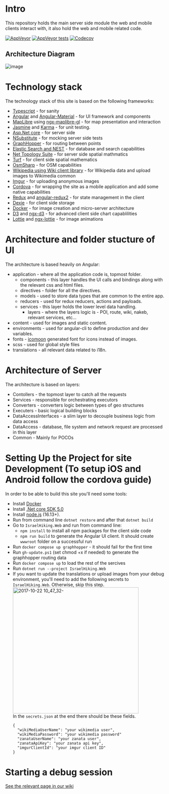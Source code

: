 # Intro
This repository holds the main server side module the web and mobile clients interact with, it also hold the web and mobile related code.

[![AppVeyor](https://img.shields.io/appveyor/ci/IsraelHikingHost/site/master.svg)](https://ci.appveyor.com/project/IsraelHikingHost/site)
[![AppVeyor tests](https://img.shields.io/appveyor/tests/IsraelHikingHost/site/master.svg)](https://ci.appveyor.com/project/IsraelHikingHost/site/build/tests)
[![Codecov](https://img.shields.io/codecov/c/github/israelhikingmap/site/master.svg)](https://codecov.io/gh/IsraelHikingMap/Site/list/master/)

## Architecture Diagram
![image](https://user-images.githubusercontent.com/3269297/147603985-883f216d-f7b6-48bc-b5ca-bfbee2ca14bb.png)

# Technology stack
The technology stack of this site is based on the following frameworks:
* [Typescript](http://www.typescriptlang.org/) - for sanity
* [Angular](https://angular.io/) and [Angular-Material](https://material.angular.io/) - for UI framework and components 
* [MapLibre](https://docs.maplibre.org/) using [ngx-maplibre-gl](https://github.com/maplibre/ngx-maplibre-gl/) - for map presentation and interaction
* [Jasmine](http://jasmine.github.io/) and [Karma](https://karma-runner.github.io/) - for unit testing.
* [Asp.Net core](https://docs.microsoft.com/en-us/aspnet/core/) - for server side
* [NSubstitute](http://nsubstitute.github.io/) - for mocking server side tests
* [GraphHopper](https://graphhopper.com/) - for routing between points
* [Elastic Search and NEST](https://www.elastic.co/) - for database and search capabilities
* [Net Topology Suite](https://github.com/NetTopologySuite/NetTopologySuite) - for server side spatial mathmatics
* [Turf](https://turfjs.org/) - for client side spatial mathematics
* [OsmSharp](http://www.osmsharp.com/) - for OSM capabilities
* [Wikipedia using Wiki client library](https://github.com/CXuesong/WikiClientLibrary) - for Wikipedia data and upload images to Wikimedia common
* [Imgur](https://imgur.com/) - for uploading anonymous images
* [Cordova](https://cordova.apache.org/) - for wrapping the site as a mobile application and add some native capabilities
* [Redux](https://redux.js.org/) and [angular-redux2](https://github.com/angular-redux2/store) - for state management in the client
* [Dexie](https://dexie.org/) - for client side storage
* [Docker](https://www.docker.com/) - for image creation and micro-server architecture
* [D3](https://d3js.org/) and [ngx-d3](https://github.com/ZeevKatz/ngx-d3) - for advanced client side chart capablilities
* [Lottie](https://github.com/airbnb/lottie-web) and [ngx-lottie](https://github.com/ngx-lottie/ngx-lottie) - for image animations

# Architecture and folder stucture of UI
The architecture is based heavily on Angular:
* application - where all the application code is, topmost folder.
  * components - this layer handles the UI calls and bindings along with the relevant css and html files.
  * directives - folder for all the directives.
  * models - used to store data types that are common to the entire app.
  * reducers - used for redux reducers, actions and payloads.
  * services - this layer holds the lower level data handling.
    * layers - where the layers logic is - POI, route, wiki, nakeb, relevant services, etc...
* content - used for images and static content.
* environments - used for angular-cli to define production and dev variables.
* fonts - [icomoon](https://icomoon.io/app/) generated font for icons instead of images.
* scss - used for global style files
* translations - all relevant data related to i18n.
 
# Architecture of Server
The architecture is based on layers:
* Contollers - the topmost layer to catch all the requests
* Services - responsible for orchestrating executors
* Converters - converters logic between types of geo structures
* Executers - basic logical building blocks
* DataAccessInterfaces - a slim layer to decouple business logic from data access
* DataAccess - database, file system and network request are processed in this layer
* Common - Mainly for POCOs

# Setting Up the Project for site Development (To setup iOS and Android follow the cordova guide)
In order to be able to build this site you'll need some tools:
* Install [Docker](https://www.docker.com/products/docker-desktop)
* Install [.Net core SDK 5.0 ](https://www.microsoft.com/net/download/core)
* Install [node.js](https://nodejs.org/en/) (16.13+).
* Run from command line `dotnet restore` and after that `dotnet build`
* Go to `IsraelHiking.Web` and run from command line: 
  * `npm install` to install all npm packages for the client side code
  * `npm run build` to generate the Angular UI client. It should create `wwwroot` folder on a successful run
* Run `docker compose up graphhopper` - it should fail for the first time
* Run `gh-update.ps1` (set chmod +x if needed) to generate the graphhopper routing data
* Run `docker compose up` to load the rest of the sercives
* Run `dotnet run --project IsraelHiking.Web`
* If you want to update the translations or upload images from your debug environment, you'll need to add the following secrets to `IsraelHiking.Web`. Otherwise, skip this step.    
  <img width="397" alt="2017-10-22 10_47_32-" src="https://user-images.githubusercontent.com/1304610/31860867-3b283092-b72a-11e7-8119-fe04ecd13852.png">    
  In the `secrets.json` at the end there should be these fields.
  ```
  {
    "wikiMediaUserName": "your wikimedia user",
    "wikiMediaPassword": "your wikimedia password"
    "zanataUserName": "your zanata user",
    "zanataApiKey": "your zanata api key",
    "imgurClientId": "your imgur client ID"
  }
  ```

# Starting a debug session
[See the relevant page in our wiki](https://github.com/IsraelHikingMap/Site/wiki/Debug-Environment-Setup)

